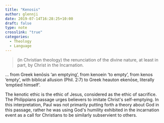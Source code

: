 ```yaml
---
title: "Kenosis"
author: glennji
date: 2019-07-14T16:28:25+10:00
draft: false
type: note
crosslink: "true"
categories:
  - Theology
  - Language
---
```

> (in Christian theology) the renunciation of the divine nature, at least in part, by Christ in the Incarnation.

... from Greek kenōsis ‘an emptying’, from kenoein ‘to empty’, from kenos ‘empty’, with biblical allusion (Phil. 2:7) to Greek heauton ekenōse, literally ‘emptied himself’.

The kenotic ethic is the ethic of Jesus, considered as the ethic of sacrifice. The Philippians passage urges believers to imitate Christ's self-emptying. In this interpretation, Paul was not primarily putting forth a theory about God in this passage, rather he was using God's humility exhibited in the incarnation event as a call for Christians to be similarly subservient to others.
